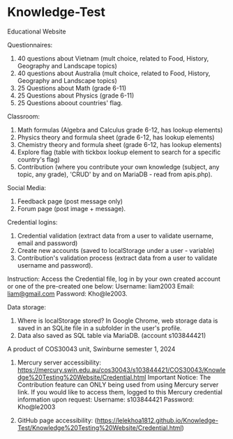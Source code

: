 # Knowledge-Test
Educational Website 

Questionnaires:
1. 40 questions about Vietnam (mult choice, related to Food, History, Geography and Landscape topics)
2. 40 questions about Australia (mult choice, related to Food, History, Geography and Landscape topics)
3. 25 Questions about Math (grade 6-11)
4. 25 Questions about Physics (grade 6-11)
5. 25 Questions aboout countries' flag.

Classroom:
1. Math formulas (Algebra and Calculus grade 6-12, has lookup elements)
2. Physics theory and formula sheet (grade 6-12, has lookup elements)
3. Chemistry theory and formula sheet (grade 6-12, has lookup elements)
4. Explore flag (table with tickbox lookup element to search for a specific country's flag)
5. Contribution (where you contribute your own knowledge (subject, any topic, any grade), 'CRUD' by and on MariaDB - read from apis.php).

Social Media:
1. Feedback page (post message only)
2. Forum page (post image + message).

Credential logins:
1. Credential validation (extract data from a user to validate username, email and password)
2. Create new accounts (saved to localStorage under a user - variable)
3. Contribution's validation process (extract data from a user to validate username and password).

Instruction:
Access the Credential file, log in by your own created account or one of the pre-created one below:
Username: liam2003
Email: liam@gmail.com
Password: Kho@le2003.

Data storage:
1. Where is localStorage stored? In Google Chrome, web storage data is saved in an SQLite file in a subfolder in the user's profile.
2. Data also saved as SQL table via MariaDB. (account s103844421)
   
A product of COS30043 unit, Swinburne semester 1, 2024
1. Mercury server accessibility:
https://mercury.swin.edu.au/cos30043/s103844421/COS30043/Knowledge%20Testing%20Website/Credential.html
Important Notice: The Contribution feature can ONLY being used from using Mercury server link. If you would like to access them, logged to this Mercury credential information upon request:
Username:  s103844421
Password: Kho@le2003

2. GitHub page accessibility:
(https://lelekhoa1812.github.io/Knowledge-Test/Knowledge%20Testing%20Website/Credential.html)
